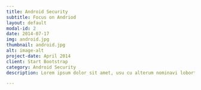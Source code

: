 ```yaml
---
title: Android Security
subtitle: Focus on Andriod
layout: default
modal-id: 2
date: 2014-07-17
img: android.jpg
thumbnail: android.jpg
alt: image-alt
project-date: April 2014
client: Start Bootstrap
category: Android Security
description: Lorem ipsum dolor sit amet, usu cu alterum nominavi lobortis. At duo novum diceret. Tantas apeirian vix et, usu sanctus postulant inciderint ut, populo diceret necessitatibus in vim. Cu eum dicam feugiat noluisse.

---
```


